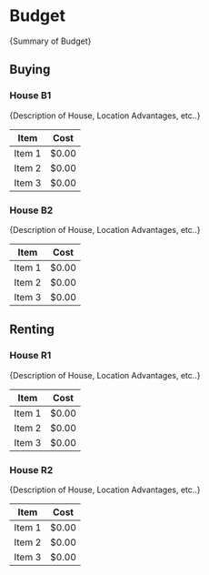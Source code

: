 # Budget

{Summary of Budget}

## Buying

### House B1
{Description of House, Location Advantages, etc..}

| Item        	| Cost          |
| ------------- | ------------- |
| Item 1   		| $0.00 		|
| Item 2   		| $0.00 		|
| Item 3   		| $0.00 		|

### House B2
{Description of House, Location Advantages, etc..}

| Item        	| Cost          |
| ------------- | ------------- |
| Item 1   		| $0.00 		|
| Item 2   		| $0.00 		|
| Item 3   		| $0.00 		|

## Renting


### House R1
{Description of House, Location Advantages, etc..}

| Item        	| Cost          |
| ------------- | ------------- |
| Item 1   		| $0.00 		|
| Item 2   		| $0.00 		|
| Item 3   		| $0.00 		|

### House R2
{Description of House, Location Advantages, etc..}

| Item        	| Cost          |
| ------------- | ------------- |
| Item 1   		| $0.00 		|
| Item 2   		| $0.00 		|
| Item 3   		| $0.00 		|